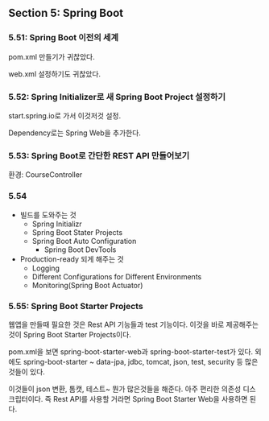 ## Section 5: Spring Boot
### 5.51: Spring Boot 이전의 세계
pom.xml 만들기가 귀찮았다.

web.xml 설정하기도 귀찮았다.

### 5.52: Spring Initializer로 새 Spring Boot Project 설정하기
start.spring.io로 가서 이것저것 설정.

Dependency로는 Spring Web을 추가한다.

### 5.53: Spring Boot로 간단한 REST API 만들어보기
환경: CourseController

### 5.54
- 빌드를 도와주는 것
  - Spring Initializr
  - Spring Boot Stater Projects
  - Spring Boot Auto Configuration
    - Spring Boot DevTools
- Production-ready 되게 해주는 것
  - Logging
  - Different Configurations for Different Environments
  - Monitoring(Spring Boot Actuator)

### 5.55: Spring Boot Starter Projects
웹앱을 만들때 필요한 것은 Rest API 기능들과 test 기능이다.
이것을 바로 제공해주는 것이 Spring Boot Starter Projects이다.

pom.xml을 보면 spring-boot-starter-web과 spring-boot-starter-test가 있다.
외에도 spring-boot-starter ~ data-jpa, jdbc, tomcat, json, test, security 등 많은 것들이 있다.

이것들이 json 변환, 톰캣, 테스트~ 뭔가 많은것들을 해준다. 아주 편리한 의존성 디스크립터이다.
즉 Rest API를 사용할 거라면 Spring Boot Starter Web을 사용하면 된다.